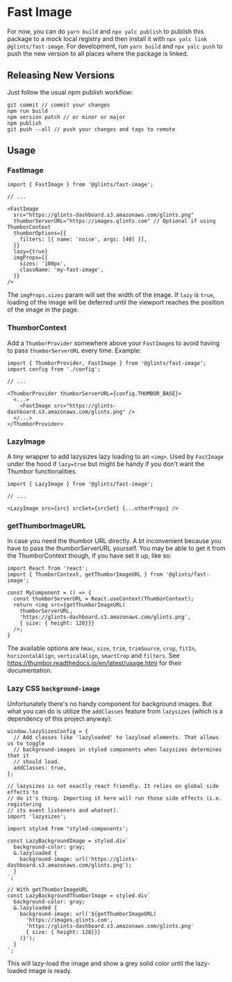 # Fast Image

For now, you can do `yarn build` and `npx yalc publish` to publish this package to a mock local registry and then install it with `npx yalc link @glints/fast-image`. For development, run `yarn build` and `npx yalc push` to push the new version to all places where the package is linked.

## Releasing New Versions

Just follow the usual npm publish workflow:

```
git commit // commit your changes
npm run build
npm version patch // or minor or major
npm publish
git push --all // push your changes and tags to remote
```

## Usage

### FastImage

```
import { FastImage } from '@glints/fast-image';

// ...

<FastImage
  src="https://glints-dashboard.s3.amazonaws.com/glints.png"
  thumborServerURL="https://images.glints.com" // Optional if using ThumborContext
  thumborOptions={{
    filters: [{ name: 'noise', args: [40] }],
  }}
  lazy={true}
  imgProps={{
    sizes: '100px',
    className: 'my-fast-image',
  }}
/>
```

The `imgProps.sizes` param will set the width of the image. If `lazy` is `true`, loading of the image will be deferred until the viewport reaches the position of the image in the page.

### ThumborContext

Add a `ThumborProvider` somewhere above your `FastImage`s to avoid having to pass `thumborServerURL` every time. Example:

```
import { ThumborProvider, FastImage } from '@glints/fast-image';
import config from './config';

// ...

<ThumborProvider thumborServerURL={config.THUMBOR_BASE}>
  <...>
    <FastImage src="https://glints-dashboard.s3.amazonaws.com/glints.png" />
  </...>
</ThumborProvider>
```

### LazyImage

A tiny wrapper to add lazysizes lazy loading to an `<img>`. Used by `FastImage` under the hood if `lazy=true` but might be handy if you don't want the Thumbor functionalities.

```
import { LazyImage } from '@glints/fast-image';

// ...

<LazyImage src={src} srcSet={srcSet} {...otherProps} />
```

### getThumborImageURL

In case you need the thumbor URL directly. A bt inconvenient because you have to pass the thumborServerURL yourself. You may be able to get it from the ThumborContext though, if you have set it up, like so:

```
import React from 'react';
import { ThumborContext, getThumborImageURL } from '@glints/fast-image';

const MyComponent = () => {
  const thumborServerURL = React.useContext(ThumborContext);
  return <img src={getThumborImageURL(
    thumborServerURL,
    'https://glints-dashboard.s3.amazonaws.com/glints.png',
    { size: { height: 128}}}
  />;
}
```

The available options are `hmac`, `size`, `trim`, `trimSource`, `crop`, `fitIn`, `horizontalAlign`, `verticalAlign`, `smartCrop` and `filters`. See https://thumbor.readthedocs.io/en/latest/usage.html for their documentation.

### Lazy CSS `background-image`

Unfortunately there's no handy component for background images. But what you can do is utilize the `addClasses` feature from `lazysizes` (which is a dependency of this project anyway):

```
window.lazySizesConfig = {
  // Add classes like 'lazyloaded' to lazyload elements. That allows us to toggle
  // background-images in styled components when lazysizes determines that it
  // should load.
  addClasses: true,
};

// lazysizes is not exactly react friendly. It relies on global side effects to
// do it's thing. Importing it here will run those side effects (i.e. registering
// its event listeners and whatnot).
import 'lazysizes';

import styled from "styled-components';

const LazyBackgroundImage = styled.div`
  background-color: gray;
  &.lazyloaded {
    background-image: url('https://glints-dashboard.s3.amazonaws.com/glints.png');
  }
`;

// With getThumborImageURL
const LazyBackgroundThumborImage = styled.div`
  background-color: gray;
  &.lazyloaded {
    background-image: url('${getThumborImageURL(
      'https://images.glints.com',
      'https://glints-dashboard.s3.amazonaws.com/glints.png'
      { size: { height: 128}}}
    )}');
  }
`;
```

This will lazy-load the image and show a grey solid color until the lazy-loaded image is ready.
